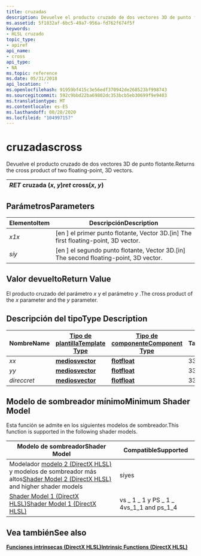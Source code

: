 ```yaml
---
title: cruzadas
description: Devuelve el producto cruzado de dos vectores 3D de punto flotante.
ms.assetid: 5f1832af-6bc5-49a7-956a-fd762f674f5f
keywords:
- HLSL cruzado
topic_type:
- apiref
api_name:
- cross
api_type:
- NA
ms.topic: reference
ms.date: 05/31/2018
api_location: ''
ms.openlocfilehash: 91959bf415c3e56edf370942de268523bf998743
ms.sourcegitcommit: 592c9bbd22ba69802dc353bcb5eb30699f9e9403
ms.translationtype: MT
ms.contentlocale: es-ES
ms.lasthandoff: 08/20/2020
ms.locfileid: "104997157"
---
```

# <a name="cross"></a><span data-ttu-id="db8fa-104">cruzadas</span><span class="sxs-lookup"><span data-stu-id="db8fa-104">cross</span></span>

<span data-ttu-id="db8fa-105">Devuelve el producto cruzado de dos vectores 3D de punto flotante.</span><span class="sxs-lookup"><span data-stu-id="db8fa-105">Returns the cross product of two floating-point, 3D vectors.</span></span>



| <span data-ttu-id="db8fa-106">*RET* cruzada (*x*, *y*)</span><span class="sxs-lookup"><span data-stu-id="db8fa-106">*ret* cross(*x*, *y*)</span></span> |
|-----------------------|



 

## <a name="parameters"></a><span data-ttu-id="db8fa-107">Parámetros</span><span class="sxs-lookup"><span data-stu-id="db8fa-107">Parameters</span></span>



| <span data-ttu-id="db8fa-108">Elemento</span><span class="sxs-lookup"><span data-stu-id="db8fa-108">Item</span></span>                                                   | <span data-ttu-id="db8fa-109">Descripción</span><span class="sxs-lookup"><span data-stu-id="db8fa-109">Description</span></span>                                             |
|--------------------------------------------------------|---------------------------------------------------------|
| <span data-ttu-id="db8fa-110"><span id="x"></span><span id="X"></span>*x1*</span><span class="sxs-lookup"><span data-stu-id="db8fa-110"><span id="x"></span><span id="X"></span>*x*</span></span><br/> | <span data-ttu-id="db8fa-111">\[en \] el primer punto flotante, Vector 3D.</span><span class="sxs-lookup"><span data-stu-id="db8fa-111">\[in\] The first floating-point, 3D vector.</span></span><br/>  |
| <span data-ttu-id="db8fa-112"><span id="y"></span><span id="Y"></span>*sí*</span><span class="sxs-lookup"><span data-stu-id="db8fa-112"><span id="y"></span><span id="Y"></span>*y*</span></span><br/> | <span data-ttu-id="db8fa-113">\[en \] el segundo punto flotante, Vector 3D.</span><span class="sxs-lookup"><span data-stu-id="db8fa-113">\[in\] The second floating-point, 3D vector.</span></span><br/> |



 

## <a name="return-value"></a><span data-ttu-id="db8fa-114">Valor devuelto</span><span class="sxs-lookup"><span data-stu-id="db8fa-114">Return Value</span></span>

<span data-ttu-id="db8fa-115">El producto cruzado del parámetro *x* y el parámetro *y* .</span><span class="sxs-lookup"><span data-stu-id="db8fa-115">The cross product of the *x* parameter and the *y* parameter.</span></span>

## <a name="type-description"></a><span data-ttu-id="db8fa-116">Descripción del tipo</span><span class="sxs-lookup"><span data-stu-id="db8fa-116">Type Description</span></span>



| <span data-ttu-id="db8fa-117">Nombre</span><span class="sxs-lookup"><span data-stu-id="db8fa-117">Name</span></span>  | [<span data-ttu-id="db8fa-118">**Tipo de plantilla**</span><span class="sxs-lookup"><span data-stu-id="db8fa-118">**Template Type**</span></span>](dx-graphics-hlsl-intrinsic-functions.md)                       | [<span data-ttu-id="db8fa-119">**Tipo de componente**</span><span class="sxs-lookup"><span data-stu-id="db8fa-119">**Component Type**</span></span>](dx-graphics-hlsl-intrinsic-functions.md) | <span data-ttu-id="db8fa-120">Tamaño</span><span class="sxs-lookup"><span data-stu-id="db8fa-120">Size</span></span> |
|-------|-------------------------------------------------------------------------------------|----------------------------------------------------------------|------|
| <span data-ttu-id="db8fa-121">*x*</span><span class="sxs-lookup"><span data-stu-id="db8fa-121">*x*</span></span>   | [<span data-ttu-id="db8fa-122">**medios**</span><span class="sxs-lookup"><span data-stu-id="db8fa-122">**vector**</span></span>](dx-graphics-hlsl-intrinsic-functions.md) | [<span data-ttu-id="db8fa-123">**flot**</span><span class="sxs-lookup"><span data-stu-id="db8fa-123">**float**</span></span>](/windows/desktop/WinProg/windows-data-types)                        | <span data-ttu-id="db8fa-124">3</span><span class="sxs-lookup"><span data-stu-id="db8fa-124">3</span></span>    |
| <span data-ttu-id="db8fa-125">*y*</span><span class="sxs-lookup"><span data-stu-id="db8fa-125">*y*</span></span>   | [<span data-ttu-id="db8fa-126">**medios**</span><span class="sxs-lookup"><span data-stu-id="db8fa-126">**vector**</span></span>](dx-graphics-hlsl-intrinsic-functions.md) | [<span data-ttu-id="db8fa-127">**flot**</span><span class="sxs-lookup"><span data-stu-id="db8fa-127">**float**</span></span>](/windows/desktop/WinProg/windows-data-types)                        | <span data-ttu-id="db8fa-128">3</span><span class="sxs-lookup"><span data-stu-id="db8fa-128">3</span></span>    |
| <span data-ttu-id="db8fa-129">*direcc*</span><span class="sxs-lookup"><span data-stu-id="db8fa-129">*ret*</span></span> | [<span data-ttu-id="db8fa-130">**medios**</span><span class="sxs-lookup"><span data-stu-id="db8fa-130">**vector**</span></span>](dx-graphics-hlsl-intrinsic-functions.md) | [<span data-ttu-id="db8fa-131">**flot**</span><span class="sxs-lookup"><span data-stu-id="db8fa-131">**float**</span></span>](/windows/desktop/WinProg/windows-data-types)                        | <span data-ttu-id="db8fa-132">3</span><span class="sxs-lookup"><span data-stu-id="db8fa-132">3</span></span>    |



 

## <a name="minimum-shader-model"></a><span data-ttu-id="db8fa-133">Modelo de sombreador mínimo</span><span class="sxs-lookup"><span data-stu-id="db8fa-133">Minimum Shader Model</span></span>

<span data-ttu-id="db8fa-134">Esta función se admite en los siguientes modelos de sombreador.</span><span class="sxs-lookup"><span data-stu-id="db8fa-134">This function is supported in the following shader models.</span></span>



| <span data-ttu-id="db8fa-135">Modelo de sombreador</span><span class="sxs-lookup"><span data-stu-id="db8fa-135">Shader Model</span></span>                                                                       | <span data-ttu-id="db8fa-136">Compatible</span><span class="sxs-lookup"><span data-stu-id="db8fa-136">Supported</span></span>             |
|------------------------------------------------------------------------------------|-----------------------|
| <span data-ttu-id="db8fa-137">Modelador [modelo 2 (DirectX HLSL)](dx-graphics-hlsl-sm2.md) y modelos de sombreador más altos</span><span class="sxs-lookup"><span data-stu-id="db8fa-137">[Shader Model 2 (DirectX HLSL)](dx-graphics-hlsl-sm2.md) and higher shader models</span></span> | <span data-ttu-id="db8fa-138">sí</span><span class="sxs-lookup"><span data-stu-id="db8fa-138">yes</span></span>                   |
| [<span data-ttu-id="db8fa-139">Shader Model 1 (DirectX HLSL)</span><span class="sxs-lookup"><span data-stu-id="db8fa-139">Shader Model 1 (DirectX HLSL)</span></span>](dx-graphics-hlsl-sm1.md)                          | <span data-ttu-id="db8fa-140">vs \_ 1 \_ 1 y PS \_ 1 \_ 4</span><span class="sxs-lookup"><span data-stu-id="db8fa-140">vs\_1\_1 and ps\_1\_4</span></span> |



 

## <a name="see-also"></a><span data-ttu-id="db8fa-141">Vea también</span><span class="sxs-lookup"><span data-stu-id="db8fa-141">See also</span></span>

<dl> <dt>

[<span data-ttu-id="db8fa-142">**Funciones intrínsecas (DirectX HLSL)**</span><span class="sxs-lookup"><span data-stu-id="db8fa-142">**Intrinsic Functions (DirectX HLSL)**</span></span>](dx-graphics-hlsl-intrinsic-functions.md)
</dt> </dl>

 

